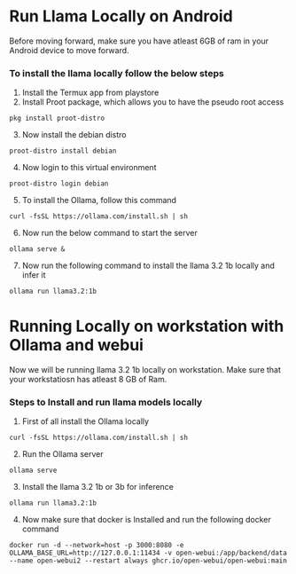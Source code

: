 # Run Llama Locally on Android
Before moving forward, make sure you have atleast 6GB of ram in your Android device to move forward.

### To install the llama locally follow the below steps
1. Install the Termux app from playstore
2. Install  Proot package, which allows you to have the pseudo root access
```
pkg install proot-distro
```
3. Now install the debian distro
```
proot-distro install debian
```
4. Now login to this virtual environment
```
proot-distro login debian
```
5. To install the Ollama, follow this command
```
curl -fsSL https://ollama.com/install.sh | sh
```
6. Now run the below command to start the server
```
ollama serve &
```
7. Now run the following command to install the llama 3.2 1b locally and infer it
```
ollama run llama3.2:1b
```
# Running Locally on workstation with Ollama and webui
Now we will be running llama 3.2 1b locally on workstation. Make sure that your workstatiosn has atleast 8 GB of Ram.
### Steps to Install and run llama models locally
1. First of all install the Ollama locally
```
curl -fsSL https://ollama.com/install.sh | sh
```
2. Run the Ollama server
```
ollama serve 
```
3. Install the llama 3.2 1b or 3b for inference
```
ollama run llama3.2:1b
```
4. Now make sure that docker is Installed and run the following docker command
```
docker run -d --network=host -p 3000:8080 -e OLLAMA_BASE_URL=http://127.0.0.1:11434 -v open-webui:/app/backend/data --name open-webui2 --restart always ghcr.io/open-webui/open-webui:main
```

